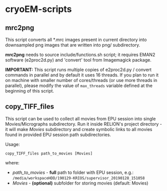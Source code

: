 # cryoEM-scripts

## mrc2png 
This script converts all *.mrc images present in current directory into downsampled png images that are written into png/ subdirectory.

**mrc2png** needs to source include/functions.sh script; it requires EMAN2 software (e2proc2d.py) and 'convert' tool from Imagemagick package.

**IMPORTANT:** This script runs multiple copies of e2proc2d.py / convert commands in parallel and by default it uses 16 threads. If you plan to run it on machine with smaller number of cores/threads (or use more threads in parallel), please modify the value of `max_threads` variable defined at the beginning of this script.

## copy_TIFF_files
This script can be used to collect all movies from EPU session into single Movies/Micrographs subdirectory. Run it inside RELION's project directory - it will make *Movies* subdirectory and create symbolic links to all movies found in provided EPU session path subdirectories. 

Usage:
```
copy_TIFF_files path_to_movies [Movies]
```
where: 
 * *path_to_movies* - **full** path to folder with EPU session, e.g.: `/media/workspaceHDD/190129-KRIOS/supervisor_20190128_151058`
 * *Movies* - **(optional)** subfolder for storing movies (default: Movies)
 
 
